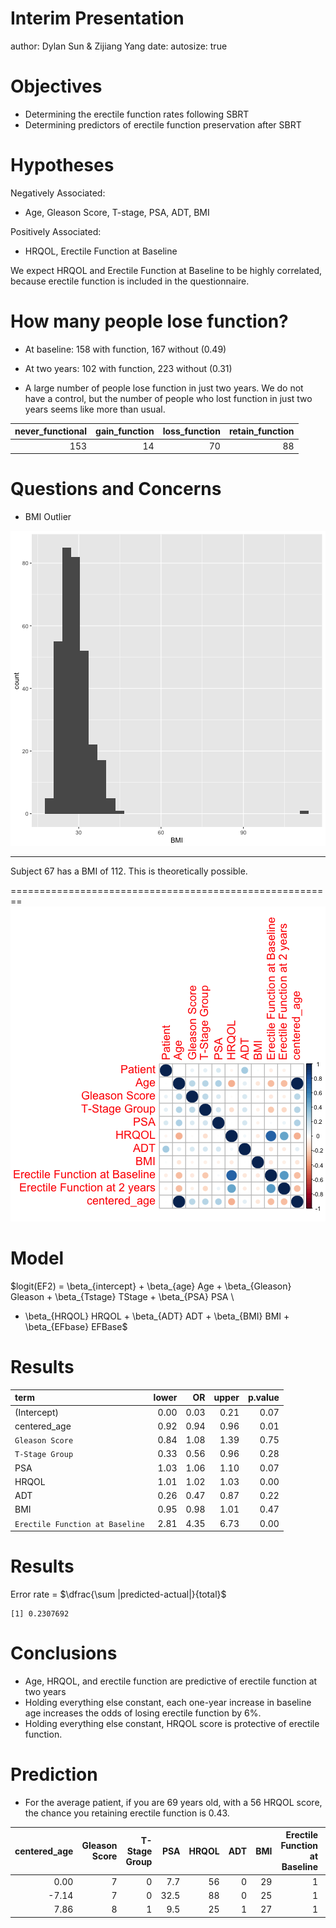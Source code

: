 Interim Presentation
========================================================
author: Dylan Sun & Zijiang Yang
date: 
autosize: true



Objectives
========================================================

- Determining the erectile function rates following SBRT
- Determining predictors of erectile function preservation after SBRT

Hypotheses
========================================================
Negatively Associated:
- Age, Gleason Score, T-stage, PSA, ADT, BMI

Positively Associated:
- HRQOL, Erectile Function at Baseline

We expect HRQOL and Erectile Function at Baseline to be highly correlated, because erectile function is included in the questionnaire. 


How many people lose function?
========================================================
- At baseline:
158 with function, 167 without (0.49)

- At two years:
102 with function, 223 without (0.31)

- A large number of people lose function in just two years. We do not have a control, but the number of people who lost function in just two years seems like more than usual.


| never_functional| gain_function| loss_function| retain_function|
|----------------:|-------------:|-------------:|---------------:|
|              153|            14|            70|              88|



Questions and Concerns
========================================================
- BMI Outlier

![plot of chunk unnamed-chunk-3](presentation-figure/unnamed-chunk-3-1.png)

***
Subject 67 has a BMI of 112. 
This is theoretically possible.


========================================================
![plot of chunk unnamed-chunk-4](presentation-figure/unnamed-chunk-4-1.png)


Model
========================================================
$logit(EF2) = \beta_{intercept} + \beta_{age} Age + \beta_{Gleason} Gleason + \beta_{Tstage} TStage + \beta_{PSA} PSA \\
+ \beta_{HRQOL} HRQOL + \beta_{ADT} ADT + \beta_{BMI} BMI + \beta_{EFbase} EFBase$

Results
========================================================

|term                            | lower|   OR| upper| p.value|
|:-------------------------------|-----:|----:|-----:|-------:|
|(Intercept)                     |  0.00| 0.03|  0.21|    0.07|
|centered_age                    |  0.92| 0.94|  0.96|    0.01|
|`Gleason Score`                 |  0.84| 1.08|  1.39|    0.75|
|`T-Stage Group`                 |  0.33| 0.56|  0.96|    0.28|
|PSA                             |  1.03| 1.06|  1.10|    0.07|
|HRQOL                           |  1.01| 1.02|  1.03|    0.00|
|ADT                             |  0.26| 0.47|  0.87|    0.22|
|BMI                             |  0.95| 0.98|  1.01|    0.47|
|`Erectile Function at Baseline` |  2.81| 4.35|  6.73|    0.00|

Results
========================================================
Error rate = $\dfrac{\sum |predicted-actual|}{total}$

```
[1] 0.2307692
```

Conclusions
========================================================
- Age, HRQOL, and erectile function are predictive of erectile function at two years
- Holding everything else constant, each one-year increase in baseline age increases the odds of losing erectile function by 6%. 
- Holding everything else constant, HRQOL score is protective of erectile function. 

Prediction
========================================================
- For the average patient, if you are 69 years old, with a 56 HRQOL score, the chance you retaining erectile function is 0.43.


| centered_age| Gleason Score| T-Stage Group|  PSA| HRQOL| ADT| BMI| Erectile Function at Baseline| probability_of_function| predicted_function|
|------------:|-------------:|-------------:|----:|-----:|---:|---:|-----------------------------:|-----------------------:|------------------:|
|         0.00|             7|             0|  7.7|    56|   0|  29|                             1|                    0.43|                  0|
|        -7.14|             7|             0| 32.5|    88|   0|  25|                             1|                    0.92|                  1|
|         7.86|             8|             1|  9.5|    25|   1|  27|                             1|                    0.07|                  0|


